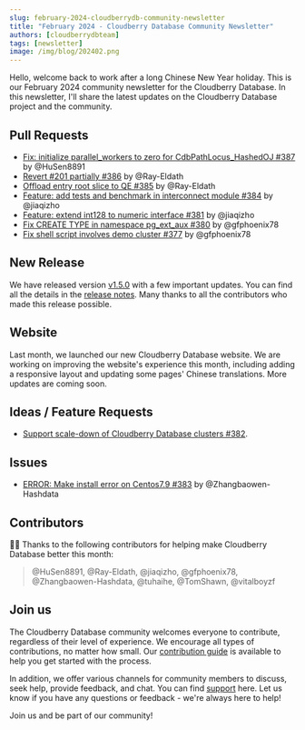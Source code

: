 ```yaml
---
slug: february-2024-cloudberrydb-community-newsletter
title: "February 2024 - Cloudberry Database Community Newsletter"
authors: [cloudberrydbteam]
tags: [newsletter]
image: /img/blog/202402.png
---
```


Hello, welcome back to work after a long Chinese New Year holiday. This is our February 2024 community newsletter for the Cloudberry Database. In this newsletter, I'll share the latest updates on the Cloudberry Database project and the community.

## Pull Requests

- [Fix: initialize parallel_workers to zero for CdbPathLocus_HashedOJ #387](https://github.com/cloudberrydb/cloudberrydb/pull/387) by @HuSen8891
- [Revert #201 partially #386](https://github.com/cloudberrydb/cloudberrydb/pull/386) by @Ray-Eldath
- [Offload entry root slice to QE #385](https://github.com/cloudberrydb/cloudberrydb/pull/385) by @Ray-Eldath
- [Feature: add tests and benchmark in interconnect module #384](https://github.com/cloudberrydb/cloudberrydb/pull/384) by @jiaqizho
- [Feature: extend int128 to numeric interface #381](https://github.com/cloudberrydb/cloudberrydb/pull/381) by @jiaqizho
- [Fix CREATE TYPE in namespace pg_ext_aux #380](https://github.com/cloudberrydb/cloudberrydb/pull/380) by @gfphoenix78
- [Fix shell script involves demo cluster #377](https://github.com/cloudberrydb/cloudberrydb/pull/377) by @gfphoenix78

## New Release

We have released version [v1.5.0](https://github.com/cloudberrydb/cloudberrydb/releases/tag/v1.5.0) with a few important updates. You can find all the details in the [release notes](https://cloudberrydb.org/docs/releases/release-1.5.0). Many thanks to all the contributors who made this release possible.

## Website

Last month, we launched our new Cloudberry Database website. We are working on improving the website's experience this month, including adding a responsive layout and updating some pages' Chinese translations. More updates are coming soon.

## Ideas / Feature Requests

- [Support scale-down of Cloudberry Database clusters #382](https://github.com/orgs/cloudberrydb/discussions/382).

## Issues

- [ERROR: Make install error on Centos7.9 #383](https://github.com/cloudberrydb/cloudberrydb/issues/383) by @Zhangbaowen-Hashdata

## Contributors

🎈️🎊️ Thanks to the following contributors for helping make Cloudberry Database better this month:

> @HuSen8891, @Ray-Eldath, @jiaqizho, @gfphoenix78, @Zhangbaowen-Hashdata, @tuhaihe, @TomShawn, @vitalboyzf

## Join us

The Cloudberry Database community welcomes everyone to contribute, regardless of their level of experience. We encourage all types of contributions, no matter how small. Our [contribution guide](https://cloudberrydb.org/contribute) is available to help you get started with the process.

In addition, we offer various channels for community members to discuss, seek help, provide feedback, and chat. You can find [support](https://cloudberrydb.org/support) here. Let us know if you have any questions or feedback - we're always here to help!

Join us and be part of our community!
